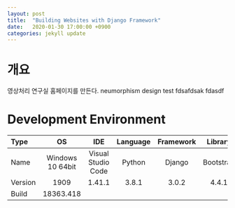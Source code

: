 ```yaml
---
layout: post
title:  "Building Websites with Django Framework"
date:   2020-01-30 17:00:00 +0900
categories: jekyll update
---
```

# 개요
영상처리 연구실 홈페이지를 만든다.
neumorphism design
test
fdsafdsak fdasdf


# Development Environment

| Type | OS | IDE | Language | Framework | Library |
|:--|:--:|:--:|:--:|:--:|:--:|
| Name | Windows 10 64bit | Visual Studio Code | Python | Django | Bootstrap |
| Version | 1909 | 1.41.1 | 3.8.1 | 3.0.2 | 4.4.1 |
| Build | 18363.418 |
